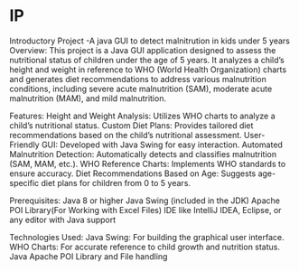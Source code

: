 # IP
Introductory Project -A java GUI to detect malnitrution in kids under 5 years 
Overview:
This project is a Java GUI application designed to assess the nutritional status of children under the age of 5 years. It analyzes a child’s height and weight in reference to WHO (World Health Organization) charts and generates diet recommendations to address various malnutrition conditions, including severe acute malnutrition (SAM), moderate acute malnutrition (MAM), and mild malnutrition.

Features:
Height and Weight Analysis: Utilizes WHO charts to analyze a child’s nutritional status.
Custom Diet Plans: Provides tailored diet recommendations based on the child’s nutritional assessment.
User-Friendly GUI: Developed with Java Swing for easy interaction.
Automated Malnutrition Detection: Automatically detects and classifies malnutrition (SAM, MAM, etc.).
WHO Reference Charts: Implements WHO standards to ensure accuracy.
Diet Recommendations Based on Age: Suggests age-specific diet plans for children from 0 to 5 years.

Prerequisites:
Java 8 or higher
Java Swing (included in the JDK)
Apache POI Library(For Working with Excel Files)
IDE like IntelliJ IDEA, Eclipse, or any editor with Java support

Technologies Used:
Java Swing: For building the graphical user interface.
WHO Charts: For accurate reference to child growth and nutrition status.
Java Apache POI Library and File handling
